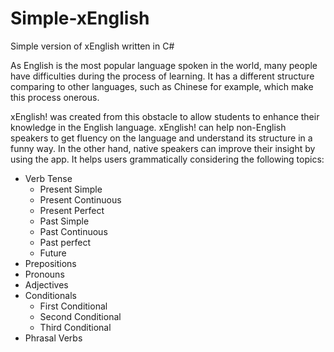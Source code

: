 # Simple-xEnglish
Simple version of xEnglish written in C#

As English is the most popular language spoken in the world, many people have
difficulties during the process of learning. It has a different structure
comparing to other languages, such as Chinese for example, which make this
process onerous.

xEnglish! was created from this obstacle to allow students to enhance their
knowledge in the English language. xEnglish! can help non-English speakers to
get fluency on the language and understand its structure in a funny way. In the
other hand, native speakers can improve their insight by using the app. It helps
users grammatically considering the following topics:

  - Verb Tense
    - Present Simple
    - Present Continuous
    - Present Perfect
    - Past Simple
    - Past Continuous
    - Past perfect
    - Future
  - Prepositions
  - Pronouns
  - Adjectives
  - Conditionals
    - First Conditional
    - Second Conditional
    - Third Conditional
  - Phrasal Verbs

